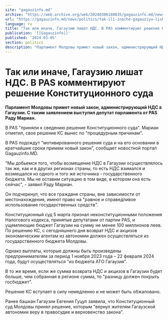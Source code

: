 ```yaml
---
site: "gagauzinfo.md"
archive: "https://web.archive.org/web/20240306180835/gagauzinfo.md/news/politics/tak-ili-inache-gagauziyu-lishat-nds-v-pas-kommentiruyut-reshenie-konstitutsionnogo-suda"
url: "https://gagauzinfo.md/news/politics/tak-ili-inache-gagauziyu-lishat-nds-v-pas-kommentiruyut-reshenie-konstitutsionnogo-suda"
language: ru
title: "Так или иначе, Гагаузию лишат НДС. В PAS комментируют решение Конституционного суда"
publication: '[[Gagauzinfo]]'
published: '2024-03-05'
section: politics
description: "Парламент Молдовы примет новый закон, администрирующий НДС в Гагаузии. С таким заявлением выступил депутат парламента от PAS Раду Мариан."
---
```


# Так или иначе, Гагаузию лишат НДС. В PAS комментируют решение Конституционного суда

**Парламент Молдовы примет новый закон, администрирующий НДС в Гагаузии. С таким заявлением выступил депутат парламента от PAS Раду Мариан.**

В PAS "приняли к сведению решение Конституционного суда". Мариан отметил, свое решение КС вынес по "процедурным причинам".

В PAS подождут "мотивированного решения суда и на его основании в кратчайшие сроки примем новый закон", сообщает новостной портал Gagauzinfo.MD.

"Мы добьемся того, чтобы возмещение НДС в Гагаузии осуществлялось так же, как и в других регионах страны, то есть НДС взимался и возмещался из одного и того же источника - государственного бюджета. Мы не оставим ситуацию в том виде, в котором она есть сейчас", - заявил Раду Мариан.

Он подчеркнул, что все граждане страны, вне зависимости от местонахождения, имеют право на "равное и справедливое использование государственных средств".

Конституционный суд 5 марта признал неконституционными положения Налогового кодекса, принятые депутатами от партии PAS, и ущемляющие бюджет Гагаузии на сумму не менее 100 миллионов леев. По решению КС, с сегодняшнего дня возврат НДС и акцизов экономическим агентам из автономии должен осуществляться из государственного бюджета Молдовы.

Однако выплаты, которые должны быть произведены предпринимателям за период 1 ноября 2023 года – 22 февраля 2024 года, будут осуществляться "из бюджета АТО Гагаузия".

В то же время, если же сумма возврата НДС и акцизов в Гагаузии будет больше, чем собранная в регионе сумма, то "разницу должен покрыть госбюджет".

Решение КС вступает в силу немедленно и не может быть обжаловано.

Ранее башкан Гагаузии Евгения Гуцул заявила, что Конституционный суд Молдовы принял решение, которым "вернул жителям Гагаузской автономии веру в правосудие и верховенство закона".